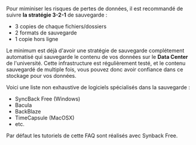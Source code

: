 
Pour miminiser les risques de pertes de données, il est recommandé de suivre **la stratégie 3-2-1** de sauvegarde : 

- 3 copies de chaque fichiers/dossiers
- 2 formats de sauvegarde 
- 1 copie hors ligne

Le minimum est déjà d'avoir une stratégie de sauvegarde complétement automatisé qui sauvegarde le contenu de vos données sur le **Data Center** de l'université. Cette infrastructure est régulièrement testé, et le contenu sauvegardé de multiple fois, vous pouvez donc avoir confiance dans ce stockage pour vos données.

Voici une liste non exhaustive de logiciels spécialisés dans la sauvegarde : 

- SyncBack Free (Windows)
- Bacula
- BackBlaze 
- TimeCapsule (MacOSX)
- etc.

Par défaut les tutoriels de cette FAQ sont réalisés avec Synback Free.

